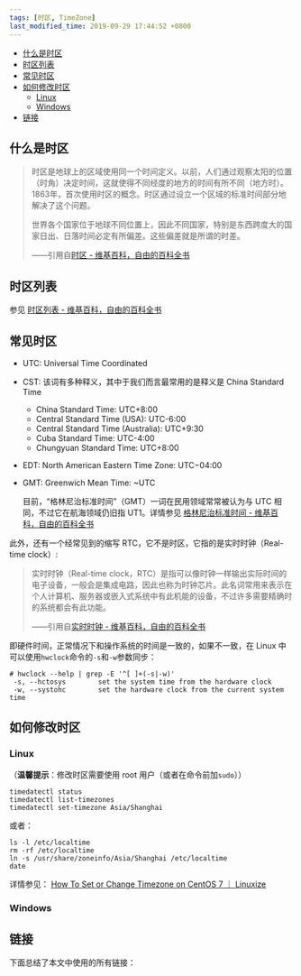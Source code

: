 ```yaml
---
tags: [时区, TimeZone]
last_modified_time: 2019-09-29 17:44:52 +0800
---
```


<p id="markdown-toc"></p>
<!-- vim-markdown-toc GFM -->

* [什么是时区](#什么是时区)
* [时区列表](#时区列表)
* [常见时区](#常见时区)
* [如何修改时区](#如何修改时区)
  * [Linux](#linux)
  * [Windows](#windows)
* [链接](#链接)

<!-- vim-markdown-toc -->

## 什么是时区
> 时区是地球上的区域使用同一个时间定义。以前，人们通过观察太阳的位置（时角）决定时间，这就使得不同经度的地方的时间有所不同（地方时）。1863年，首次使用时区的概念。时区通过设立一个区域的标准时间部分地解决了这个问题。
> 
> 世界各个国家位于地球不同位置上，因此不同国家，特别是东西跨度大的国家日出、日落时间必定有所偏差。这些偏差就是所谓的时差。
> 
> ——引用自[时区 - 维基百科，自由的百科全书](https://zh.wikipedia.org/wiki/%E6%97%B6%E5%8C%BA)


## 时区列表
参见 [时区列表 - 维基百科，自由的百科全书](https://zh.wikipedia.org/wiki/%E6%97%B6%E5%8C%BA%E5%88%97%E8%A1%A8)

## 常见时区
* UTC: Universal Time Coordinated
* CST: 该词有多种释义，其中于我们而言最常用的是释义是 China Standard Time
  * China Standard Time: UTC+8:00
  * Central Standard Time (USA): UTC-6:00
  * Central Standard Time (Australia): UTC+9:30
  * Cuba Standard Time: UTC-4:00
  * Chungyuan Standard Time: UTC+8:00
* EDT: North American Eastern Time Zone: UTC−04:00
* GMT: Greenwich Mean Time: ~UTC

  目前，“格林尼治标准时间”（GMT）一词在民用领域常常被认为与 UTC 相同，不过它在航海领域仍旧指 UT1。详情参见 [格林尼治标准时间 - 维基百科，自由的百科全书](https://zh.wikipedia.org/wiki/%E6%A0%BC%E6%9E%97%E5%B0%BC%E6%B2%BB%E6%A8%99%E6%BA%96%E6%99%82%E9%96%93)

此外，还有一个经常见到的缩写 RTC，它不是时区，它指的是实时时钟（Real-time clock）:

> 实时时钟（Real-time clock，RTC）是指可以像时钟一样输出实际时间的电子设备，一般会是集成电路，因此也称为时钟芯片。此名词常用来表示在个人计算机、服务器或嵌入式系统中有此机能的设备，不过许多需要精确时的系统都会有此功能。
> 
> ——引用自[实时时钟 - 维基百科，自由的百科全书](https://zh.wikipedia.org/wiki/%E5%AF%A6%E6%99%82%E6%99%82%E9%90%98)

即硬件时间，正常情况下和操作系统的时间是一致的，如果不一致，在 Linux 中可以使用`hwclock`命令的`-s`和`-w`参数同步：
```
# hwclock --help | grep -E '^[ ]+(-s|-w)'
 -s, --hctosys        set the system time from the hardware clock
 -w, --systohc        set the hardware clock from the current system time
```

## 如何修改时区
### Linux
（**温馨提示**：修改时区需要使用 root 用户（或者在命令前加`sudo`））

```
timedatectl status
timedatectl list-timezones
timedatectl set-timezone Asia/Shanghai
```
或者：
```
ls -l /etc/localtime
rm -rf /etc/localtime
ln -s /usr/share/zoneinfo/Asia/Shanghai /etc/localtime
date
```

详情参见： [How To Set or Change Timezone on CentOS 7 ｜ Linuxize](https://linuxize.com/post/how-to-set-or-change-timezone-on-centos-7/#changing-the-timezone-by-creating-a-symlink)

### Windows

## 链接
下面总结了本文中使用的所有链接：

<!-- link start -->

<!-- link end -->
